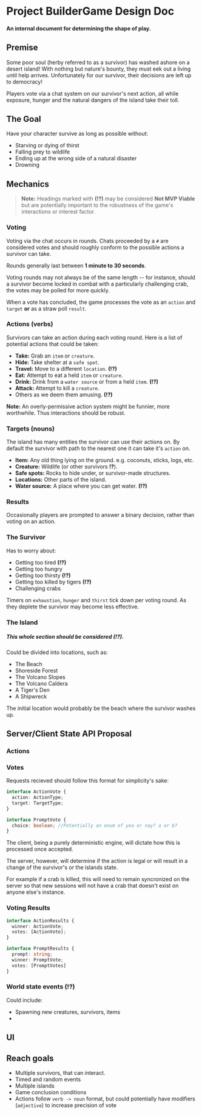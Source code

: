 # Project BuilderGame Design Doc
#### An internal document for determining the shape of play.

## Premise
Some poor soul (herby referred to as a survivor) has washed ashore on a desert island! With nothing but nature's bounty, they must eek out a living until help arrives. Unfortunately for our survivor, their decisions are left up to democracy!

Players vote via a chat system on our survivor's next action, all while exposure, hunger and the natural dangers of the island take their toll. 

## The Goal
Have your character survive as long as possible without:

* Starving or dying of thirst
* Falling prey to wildlife
* Ending up at the wrong side of a natural disaster
* Drowning

## Mechanics

>__Note:__ Headings marked with __(!?)__ may be considered __Not MVP Viable__ but are potentially important to the robustness of the game's interactions or interest factor.

### Voting
Voting via the chat occurs in rounds. Chats proceeded by a `#` are considered votes and should roughly conform to the possible actions a survivor can take.

Rounds generally last between __1 minute to 30 seconds__.

Voting rounds may not always be of the same length -- for instance, should a survivor become locked in combat with a particularly challenging crab, the votes may be polled for more quickly.

When a vote has concluded, the game processes the vote as an `action` and `target` __or__ as a straw poll `result`.

### Actions (verbs)
Survivors can take an action during each voting round. Here is a list of potential actions that could be taken:

* __Take:__ Grab an `item` or `creature`.
* __Hide:__ Take shelter at a `safe spot`.
* __Travel:__ Move to a different `location`. __(!?)__
* __Eat:__ Attempt to eat a held `item` or `creature`.
* __Drink:__ Drink from a `water source` or from a held `item`. __(!?)__
* __Attack:__ Attempt to kill a `creature`.
* Others as we deem them amusing. __(!?)__

__Note:__ An overly-permissive action system might be funnier, more worthwhile. Thus interactions should be robust.

### Targets (nouns)
The island has many entities the survivor can use their actions on. By default the survivor with path to the nearest one it can take it's `action` on.

* __Item:__ Any old thing lying on the ground. e.g. coconuts, sticks, logs, etc.
* __Creature:__ Wildlife (or other survivors __!?__).
* __Safe spots:__ Rocks to hide under, or survivor-made structures.
* __Locations:__ Other parts of the island.
* __Water source:__ A place where you can get water. __(!?)__

### Results
Occasionally players are prompted to answer a binary decision, rather than voting on an action.

### The Survivor
Has to worry about:

* Getting too tired __(!?)__
* Getting too hungry
* Getting too thirsty __(!?)__
* Getting too killed by tigers __(!?)__
* Challenging crabs

Timers on `exhaustion`, `hunger` and `thirst` tick down per voting round. As they deplete the survivor may become less effective. 

### The Island
##### This whole section should be considered __(!?)__.
Could be divided into locations, such as:

* The Beach
* Shoreside Forest
* The Volcano Slopes
* The Volcano Caldera
* A Tiger's Den
* A Shipwreck 

The initial location would probably be the beach where the survivor washes up.

## Server/Client State API Proposal

### Actions


### Votes
Requests recieved should follow this format for simplicity's sake:

```typescript
interface ActionVote { 
  action: ActionType;
  target: TargetType;
}

interface PromptVote {
  choice: boolean; //Potentially an enum of yea or nay? a or b?
}
```

The client, being a purely deterministic engine, will dictate how this is processed once accepted. 

The server, however, will determine if the action is legal or will result in a change of the survivor's or the islands state.

For example if a crab is killed, this will need to remain syncronized on the server so that new sessions will not have a crab that doesn't exist on anyone else's instance.

### Voting Results

```typescript
interface ActionResults {
  winner: ActionVote;
  votes: [ActionVote];
}

interface PromptResults {
  prompt: string;
  winner: PromptVote;
  votes: [PromptVotes]
}
```

### World state events (!?)
Could include:

* Spawning new creatures, survivors, items
* 

## UI

## Reach goals

* Multiple survivors, that can interact.
* Timed and random events
* Multiple islands
* Game conclusion conditions
* Actions follow `verb -> noun` format, but could potentially have modifiers (`adjective`) to increase precision of vote
